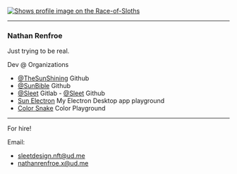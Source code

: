 [<picture>
    <source media="(prefers-color-scheme: dark)" srcset="https://badge.race-of-sloths.com/TheSunShiningDev?theme=dark&wallet=sleet.near">
    <source media="(prefers-color-scheme: light)" srcset="https://badge.race-of-sloths.com/TheSunShiningDev?theme=light&wallet=sleet.near">
    <img alt="Shows profile image on the Race-of-Sloths" src="https://badge.race-of-sloths.com/TheSunShiningDev?wallet=sleet.near">
</picture>
](https://race-of-sloths.com/profile/TheSunShiningDev)

---

### Nathan Renfroe

Just trying to be real.

Dev @ Organizations
- [@TheSunShining](https://github.com/thesunshining) Github
- [@SunBible](https://github.com/SunBible-dev) Github
- [@Sleet](https://gitlab.com/sleet-dev) Gitlab - [@Sleet](https://github.com/sleetplayground) Github
- [Sun Electron](https://github.com/sun-electron) My Electron Desktop app playground
- [Color Snake](https://github.com/color-snake) Color Playground

---

For hire!


Email:
- sleetdesign.nft@ud.me
- nathanrenfroe.x@ud.me
